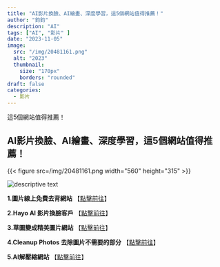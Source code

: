 ```yaml
---
title: "AI影片換臉、AI繪畫、深度學習，這5個網站值得推薦！"
author: "鈞鈞"
description: "AI"
tags: ["AI", "影片" ]
date: "2023-11-05"
image:
  src: "/img/20481161.png"
  alt: "2023"
  thumbnail:
    size: "170px"
    borders: "rounded"
draft: false
categories:
  - 影片
---
```


這5個網站值得推薦！
<!--more-->

## AI影片換臉、AI繪畫、深度學習，這5個網站值得推薦！

<left>{{< figure src=/img/20481161.png width="560" height="315" >}}</left>

<picture>
  <source srcset="/img/20481161.png" media="(min-width: 800px)">
  <source srcset="/img/20481161.png" media="(min-width: 500px)">
  <img src="/img/20481161.png" alt="descriptive text">
</picture>


**1.圖片線上免費去背網站** 【[點擊前往](https://www.photoroom.com/tools/background-remover)】

**2.Hayo AI 影片換臉客戶** 【[點擊前往](https://hayo-download.onelink.me/wDPE/sk5eiwqt)】 

**3.草圖變成精美圖片網站** 【[點擊前往](https://scribblediffusion.com/)】

**4.Cleanup Photos 去除圖片不需要的部分** 【[點擊前往](https://cleanupphotos.com/)】

**5.AI解壓縮網站** 【[點擊前往](https://quickdraw.withgoogle.com/)】